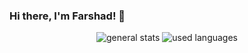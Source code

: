 ### Hi there, I'm Farshad! 👋

<p align="center">
  <img src="https://github-readme-stats.vercel.app/api?username=fdmomtaz" alt="general stats"/>
  
  <img src="https://github-readme-stats.vercel.app/api/top-langs/?username=fdmomtaz&layout=compact" alt="used languages"/>
</p>
